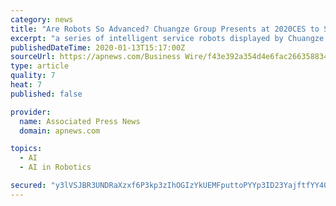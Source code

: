 ```yaml
---
category: news
title: "Are Robots So Advanced? Chuangze Group Presents at 2020CES to Showcase China’s Innovation Power"
excerpt: "a series of intelligent service robots displayed by Chuangze Group made an impression immediately after their appearance at the show, successfully catching the eyes of many audiences, who are marveling at Chuangze’s achievements “China’s technology enterprise, fantastic!” It is deeply acknowledged that China’s artificial intelligence ..."
publishedDateTime: 2020-01-13T15:17:00Z
sourceUrl: https://apnews.com/Business Wire/f43e392a354d4e6fac2663588345cc9f
type: article
quality: 7
heat: 7
published: false

provider:
  name: Associated Press News
  domain: apnews.com

topics:
  - AI
  - AI in Robotics

secured: "y3lVSJBR3UNDRaXzxf6P3kp3zIhOGIzYkUEMFputtoPYYp3ID23YajftfYY407FcbpMVFc4Fuv7UPJOL99fFtfAsbm2b9tykFZbX7Bg0U8nZ5ESeqbFLFMFfIdYpuUzAXNxws0NLgfFRGy5NIvo7bsCbFeX3k5ELC3oI/cgrTAV5eZ0EQZZobzeLKvF3dX8da/3lsIrqzMVqf9Ve7Q8P5VWvYBgvAYYtdrtEE4rt0r/zYMDrZ4KNUk7syIUCbjiuMVhUS1mQlj4ib2uhQms+UA==;qWCOgwiJMi7tTIMuGhsWWw=="
---
```


